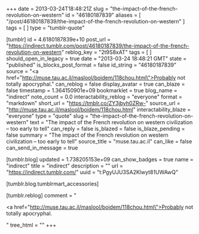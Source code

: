 +++
date = 2013-03-24T18:48:21Z
slug = "the-impact-of-the-french-revolution-on-western"
id = "46180187839"
aliases = [ "/post/46180187839/the-impact-of-the-french-revolution-on-western" ]
tags = [ ]
type = "tumblr-quote"

[tumblr]
id = 4.6180187839e+10
post_url = "https://indirect.tumblr.com/post/46180187839/the-impact-of-the-french-revolution-on-western"
reblog_key = "2t9S8xAT"
tags = [ ]
should_open_in_legacy = true
date = "2013-03-24 18:48:21 GMT"
state = "published"
is_blocks_post_format = false
id_string = "46180187839"
source = "<a href=\"http://muse.tau.ac.il/maslool/boidem/118chou.html\">Probably not totally apocryphal.</a>"
can_reblog = false
display_avatar = true
can_blaze = false
timestamp = 1.364150901e+09
bookmarklet = true
blog_name = "indirect"
note_count = 0.0
interactability_reblog = "everyone"
format = "markdown"
short_url = "https://tmblr.co/ZY3jbyh0ZRw-"
source_url = "http://muse.tau.ac.il/maslool/boidem/118chou.html"
interactability_blaze = "everyone"
type = "quote"
slug = "the-impact-of-the-french-revolution-on-western"
text = "The impact of the French revolution on western civilization &ndash; too early to tell"
can_reply = false
is_blazed = false
is_blaze_pending = false
summary = "The impact of the French revolution on western civilization – too early to tell"
source_title = "muse.tau.ac.il"
can_like = false
can_send_in_message = true

[tumblr.blog]
updated = 1.738205153e+09
can_show_badges = true
name = "indirect"
title = "indirect"
description = ""
url = "https://indirect.tumblr.com/"
uuid = "t:PgyUJU3SA2Klwyt81UWAwQ"

[tumblr.blog.tumblrmart_accessories]

[tumblr.reblog]
comment = "<p><a href=\"http://muse.tau.ac.il/maslool/boidem/118chou.html\">Probably not totally apocryphal.</a></p>"
tree_html = ""
+++
